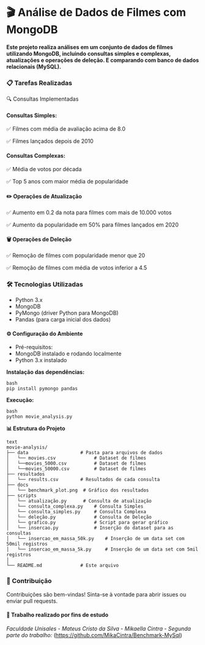 # 🎬 Análise de Dados de Filmes com MongoDB
#### Este projeto realiza análises em um conjunto de dados de filmes utilizando MongoDB, incluindo consultas simples e complexas, atualizações e operações de deleção. E comparando com banco de dados relacionais (MySQL).

### 📋 Tarefas Realizadas
🔍 Consultas Implementadas

#### Consultas Simples:

✅ Filmes com média de avaliação acima de 8.0

✅ Filmes lançados depois de 2010

#### Consultas Complexas:

✅ Média de votos por década

✅ Top 5 anos com maior média de popularidade

#### ✏️ Operações de Atualização
✅ Aumento em 0.2 da nota para filmes com mais de 10.000 votos

✅ Aumento da popularidade em 50% para filmes lançados em 2020

#### 🗑️ Operações de Deleção
✅ Remoção de filmes com popularidade menor que 20

✅ Remoção de filmes com média de votos inferior a 4.5

### 🛠️ Tecnologias Utilizadas
* Python 3.x
* MongoDB
* PyMongo (driver Python para MongoDB)
* Pandas (para carga inicial dos dados)

#### ⚙️ Configuração do Ambiente
* Pré-requisitos:
* MongoDB instalado e rodando localmente
* Python 3.x instalado

**Instalação das dependências:**
```
bash
pip install pymongo pandas
```
**Execução:**

```
bash
python movie_analysis.py
```
**📊 Estrutura do Projeto**
```
text
movie-analysis/
├── data                   # Pasta para arquivos de dados
│   └── movies.csv              # Dataset de filmes
│   └──movies_5000.csv          # Dataset de filmes
│   └──movies_50000.csv         # Dataset de filmes
├── resultados
│   └── results.csv        # Resultados de cada consulta
├── docs
│   └── benchmark_plot.png  # Gráfico dos resultados
├── scripts
│   └── atualização.py      # Consulta de atualização
│   └── consulta_complexa.py    # Consulta Simples
│   └── consulta_simples.py     # Consulta Complexa
│   └── deleção.py              # Consulta de Deleção
│   └── grafico.py              # Script para gerar gráfico
│   └── insercao.py             # Inserção do dataset para as consultas
│   └── insercao_em_massa_50k.py    # Inserção de um data set com 50mil registros
│   └── insercao_em_massa_5k.py     # Inserção de um data set com 5mil registros
│
└── README.md              # Este arquivo
```
### 🤝 Contribuição
Contribuições são bem-vindas! Sinta-se à vontade para abrir issues ou enviar pull requests.

#### 📄 Trabalho realizado por fins de estudo
*Faculdade Unisales* -
*Mateus Cristo da Silva* - 
*Mikaella Cintra* - 
*Segunda parte do trabalho:* (https://github.com/MikaCintra/Benchmark-MySql)
